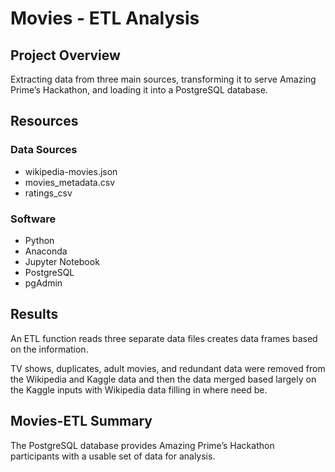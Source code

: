 # Movies - ETL Analysis

## Project Overview

Extracting data from three main sources, transforming it to serve Amazing Prime’s  Hackathon, and loading it into a PostgreSQL database.

## Resources

### Data Sources 

* wikipedia-movies.json
* movies_metadata.csv
* ratings_csv

### Software 

* Python
* Anaconda
* Jupyter Notebook
* PostgreSQL
* pgAdmin


## Results

An ETL function reads three separate data files creates data frames based on the information.

TV shows, duplicates, adult movies, and redundant data were removed from the Wikipedia and Kaggle data and then the data merged based largely on the Kaggle inputs with Wikipedia data filling in where need be.


## Movies-ETL Summary

The PostgreSQL database provides Amazing Prime’s Hackathon participants with a usable set of data for analysis.
